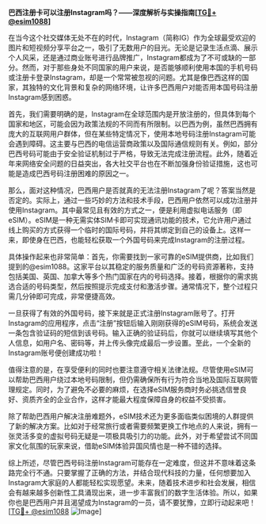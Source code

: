 **巴西注册卡可以注册Instagram吗？——深度解析与实操指南[[TG💪+ @esim1088](https://t.me/s/esim1088)]**

在当今这个社交媒体无处不在的时代，Instagram（简称IG）作为全球最受欢迎的图片和短视频分享平台之一，吸引了无数用户的目光。无论是记录生活点滴、展示个人风采，还是通过商业账号进行品牌推广，Instagram都成为了不可或缺的一部分。然而，对于那些身处不同国家的用户来说，是否能够顺利使用本国的手机号码或注册卡登录Instagram，却是一个常常被忽视的问题。尤其是像巴西这样的国家，其独特的文化背景和复杂的网络环境，让许多巴西用户对能否用本国号码注册Instagram感到困惑。

首先，我们需要明确的是，Instagram在全球范围内是开放注册的，但具体到每个国家和地区，可能会因为政策法规的不同而有所限制。以巴西为例，虽然巴西拥有庞大的互联网用户群体，但在某些特定情况下，使用本地号码注册Instagram可能会遇到障碍。这主要与巴西的电信运营商政策以及国际通信规则有关。例如，部分巴西号码可能由于安全验证机制过于严格，导致无法完成注册流程。此外，随着近年来网络安全问题的日益突出，各大社交平台也在不断加强身份验证措施，这也可能是造成巴西号码注册困难的原因之一。

那么，面对这种情况，巴西用户是否就真的无法注册Instagram了呢？答案当然是否定的。实际上，通过一些巧妙的方法和技术手段，巴西用户依然可以成功注册并使用Instagram。其中最常见且有效的方式之一，便是利用虚拟电话服务（即eSIM）。eSIM是一种无需实体SIM卡即可实现通讯功能的技术，它允许用户通过线上购买的方式获得一个临时的国际号码，并将其绑定到自己的设备上。这样一来，即使身在巴西，也能轻松获取一个外国号码来完成Instagram的注册过程。

具体操作起来也非常简单：首先，你需要找到一家可靠的eSIM提供商，比如我们提到的@esim1088。这家平台以其稳定的服务质量和广泛的号码资源著称，支持包括美国、英国、加拿大等多个热门国家在内的号码选择。接着，根据你的需求挑选合适的号码类型，然后按照提示完成支付和激活步骤。通常情况下，整个过程只需几分钟即可完成，非常便捷高效。

一旦获得了有效的外国号码，接下来就是正式注册Instagram账号了。打开Instagram的应用程序，点击“注册”按钮后输入刚刚获得的eSIM号码，系统会发送一条包含验证码的短信到该号码。输入正确的验证码后，你就可以继续填写其他个人信息，如用户名、密码等，并上传头像完成最后一步设置。至此，一个全新的Instagram账号便创建成功啦！

值得注意的是，在享受便利的同时也要注意遵守相关法律法规。尽管使用eSIM可以帮助巴西用户绕过本地号码限制，但仍需确保所有行为符合当地及国际互联网管理规定。同时，为了避免不必要的麻烦，在选择eSIM服务商时务必挑选信誉良好、资质齐全的企业合作，这样才能最大程度保障自身的权益不受损害。

除了帮助巴西用户解决注册难题外，eSIM技术还为更多面临类似困境的人群提供了新的解决方案。比如对于经常旅行或者需要频繁更换工作地点的人来说，拥有一张灵活多变的虚拟号码无疑是一项极具吸引力的功能。此外，对于希望尝试不同国家文化氛围的玩家来说，借助eSIM体验异国风情也是一种不错的选择。

综上所述，尽管巴西号码注册Instagram可能存在一定难度，但这并不意味着这条路完全行不通。只要掌握了正确的方法，并结合现代科技的力量，任何想要加入Instagram大家庭的人都能轻松实现愿望。未来，随着技术进步和社会发展，相信会有越来越多创新性工具涌现出来，进一步丰富我们的数字生活体验。所以，如果你也是巴西用户并且渴望成为Instagram的一员，请不要犹豫，立即行动起来吧！[[TG💪+ @esim1088](https://t.me/s/esim1088) ![Image](https://i.postimg.cc/4NQfJmqS/Snipaste-2025-05-13-00-14-12.png)]